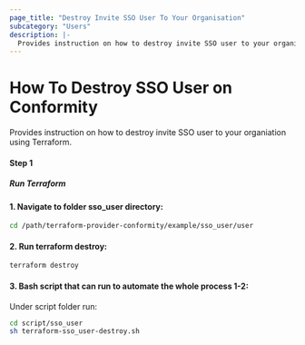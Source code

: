 ```yaml
---
page_title: "Destroy Invite SSO User To Your Organisation"
subcategory: "Users"
description: |-
  Provides instruction on how to destroy invite SSO user to your organisation using Terraform.
---
```


# How To Destroy SSO User on Conformity
Provides instruction on how to destroy invite SSO user to your organiation using Terraform.

#### Step 1

##### Run Terraform

#### 1. Navigate to folder sso_user directory:
```sh
cd /path/terraform-provider-conformity/example/sso_user/user
```
#### 2. Run terraform destroy:
```sh
terraform destroy
```
#### 3. Bash script that can run to automate the whole process 1-2:

Under script folder run:
```sh
cd script/sso_user
sh terraform-sso_user-destroy.sh
```
